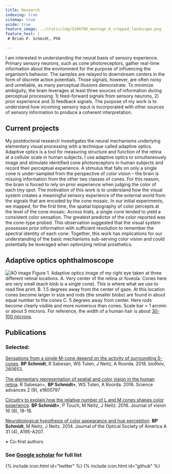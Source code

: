 ```yaml
---
title: Research
indexing: true
sitemap: true
aside: true
feature_image: ../static/img/S20076R_montage_6_cropped_landscape.png
feature_text: |
 # Brian P. Schmidt, PhD

---
```



I am interested in understanding the neural basis of sensory experience. Primary sensory neurons, such as cone photoreceptors, gather real-time information about the environment for the purpose of  influencing the organism’s behavior. The samples are relayed to downstream centers in the form of discrete action potentials. Those signals, however, are often noisy and unreliable, as many perceptual illusions demonstrate.  To minimize ambiguity, the brain leverages at least three sources of information during perceptual processing: 1) feed-forward signals from sensory neurons, 2) prior experience and 3) feedback signals. The purpose of my work is to understand how incoming sensory input is incorporated with other sources of sensory information to produce a coherent interpretation. 

## Current projects

My postdoctoral research investigates the neural mechanisms underlying elementary visual processing with a technique called adaptive optics. Adaptive optics is a tool for measuring structure and function of the retina at a cellular scale in human subjects. I use adaptive optics to simultaneously image and stimulate identified cone photoreceptors in human subjects and record their perceptual experience.  A stimulus that falls on only a single cone is under-sampled from the perspective of color vision – the brain is missing information from the other two classes of cones. For this reason, the brain is forced to rely on prior experience when judging the color of each tiny spot. The motivation of this work is to understand how the visual system creates a meaningful sensory experience of the external world from the signals that are encoded by the cone mosaic. In our initial experiments, we mapped, for the first time, the spatial topography of color percepts at the level of the cone mosaic. Across trials, a single cone tended to yield a consistent color sensation. The greatest predictor of the color reported was the cone-type probed. This observation suggested that the visual system possesses prior information with sufficient resolution to remember the spectral identity of each cone. Together, this work has implications for our understanding of the basic mechanisms sub-serving color vision and could potentially be leveraged when optimizing retinal prosthetics.

## Adaptive optics ophthalmoscope

![AO image](../static/img/S20076R_IR_image_quality.png)
Figure 1. Adaptive optics image of my right eye taken at three different retinal locations. A. Very center of the retina or foveola. Cones here are very small (each blob is a single cone). This is where what we use to read fine print. B. 1.5 degrees away from the center of gaze. At this location cones become larger in size and rods (the smaller blobs) are found in about equal number to the cones C. 5 degrees away from center. Here rods become clearly visible and more numerous than cones. Scale bar = 1 arcmin or about 5 microns. For reference, the width of a human hair is about [30-100 microns](https://en.wikipedia.org/wiki/Hair%27s_breadth).

## Publications

### Selected:

[Sensations from a single M-cone depend on the activity of surrounding S-cones][blue-paper]. **BP Schmidt**, R Sabesan, WS Tuten, J Neitz, A Roorda. 2018. bioRxiv, 260653.

[The elementary representation of spatial and color vision in the human retina][white-paper]. R Sabesan+, **BP Schmidt+**, WS Tuten, A Roorda. 2016. Science advances 2 (9), e1600797

[Circuitry to explain how the relative number of L and M cones shapes color experience][green-paper]. **BP Schmidt+**, P Touch, M Neitz, J Neitz. 2016. Journal of vision 16 (8), 18-18.

[Neurobiological hypothesis of color appearance and hue perception][model-paper]. **BP Schmidt**, M Neitz, J Neitz. 2014. Journal of the Optical Society of America A 31 (4), A195-A207.

**+** Co-first authors

### See [Google scholar][scholar] for full list


[blue-paper]: https://www.biorxiv.org/content/early/2018/02/09/260653
[white-paper]: http://advances.sciencemag.org/content/2/9/e1600797
[green-paper]: http://jov.arvojournals.org/article.aspx?articleid=2531368
[model-paper]: https://www.ncbi.nlm.nih.gov/pubmed/24695170
[scholar]: https://scholar.google.com/citations?user=omyFr4IAAAAJ&hl=en
[RoordaLab]: orda.vision.berkeley.edu
[UCB]: https://www.berkeley.edu/
[Opto]: https://optometry.berkeley.edu/ 
[Neuro]: http://depts.washington.edu/neurogrd/
[NeitzLab]: http://neitzvision.com/

{% include icon.html id="twitter" %}
{% include icon.html id="github" %}


